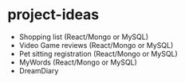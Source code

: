 # project-ideas

- Shopping list (React/Mongo or MySQL)
- Video Game reviews (React/Mongo or MySQL)
- Pet sitting registration (React/Mongo or MySQL)
- MyWords (React/Mongo or MySQL)
- DreamDiary
